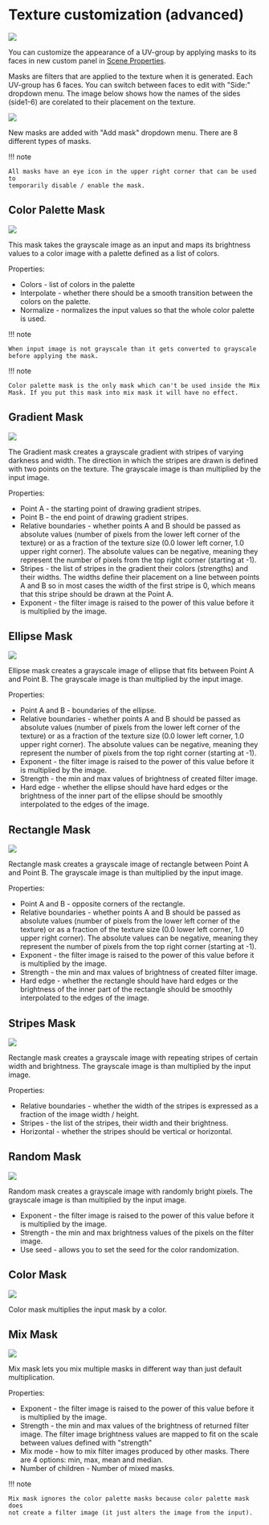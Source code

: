 # Texture customization (advanced)

![](../img/customized_uv_groups.png)

You can customize the appearance of a UV-group by applying masks to its faces
in new custom panel in [Scene Properties](../gui_changes/#scene-properties).

Masks are filters that are applied to the texture when it is generated.
Each UV-group has 6 faces. You can switch between faces to edit with
"Side:" dropdown menu. The image below shows how the names of the
sides (side1-6) are corelated to their placement on the texture.

![](../img/faces.png)

New masks are added with "Add mask" dropdown menu. There are 8 different types
of masks.


!!! note

    All masks have an eye icon in the upper right corner that can be used to
    temporarily disable / enable the mask.

## Color Palette Mask
![](../img/color_palette_mask.png)

This mask takes the grayscale image as an input and maps its brightness values
to a color image with a palette defined as a list of colors.

Properties:

- Colors - list of colors in the palette
- Interpolate - whether there should be a smooth transition between the colors
    on the palette.
- Normalize - normalizes the input values so that the whole color palette is
    used.

!!! note

    When input image is not grayscale than it gets converted to grayscale
    before applying the mask.

!!! note

    Color palette mask is the only mask which can't be used inside the Mix
    Mask. If you put this mask into mix mask it will have no effect.



## Gradient Mask
![](../img/gradient_mask.png)

The Gradient mask creates a grayscale gradient with stripes of varying darkness
and width. The direction in which the stripes are drawn is defined with two
points on the texture. The grayscale image is than multiplied by the input image.

Properties:

- Point A - the starting point of drawing gradient stripes.
- Point B - the end point of drawing gradient stripes.
- Relative boundaries - whether points A and B should be passed as absolute
    values (number of pixels from the lower left corner of the texture) or as a
    fraction of the texture size (0.0 lower left corner, 1.0 upper right corner).
    The absolute values can be negative, meaning they represent the number of
    pixels from the top right corner (starting at -1).
- Stripes - the list of stripes in the gradient their colors (strengths) and
    their widths. The widths define their placement on a line between points
    A and B so in most cases the width of the first stripe is 0, which means
    that this stripe should be drawn at the Point A.
- Exponent - the filter image is raised to the power of this value before it
    is multiplied by the image.
## Ellipse Mask
![](../img/ellipse_mask.png)

Ellipse mask creates a grayscale image of ellipse that fits between Point A and
Point B. The grayscale image is than multiplied by the input image.

Properties:

- Point A and B - boundaries of the ellipse.
- Relative boundaries - whether points A and B should be passed as absolute
    values (number of pixels from the lower left corner of the texture) or as a
    fraction of the texture size (0.0 lower left corner, 1.0 upper right corner).
    The absolute values can be negative, meaning they represent the number of
    pixels from the top right corner (starting at -1).
- Exponent - the filter image is raised to the power of this value before it
    is multiplied by the image.
- Strength - the min and max values of brightness of created filter image.
- Hard edge - whether the ellipse should have hard edges or the brightness
    of the inner part of the ellipse should be smoothly interpolated to 
    the edges of the image.



## Rectangle Mask
![](../img/rectangle_mask.png)

Rectangle mask creates a grayscale image of rectangle between Point A and
Point B. The grayscale image is than multiplied by the input image.

Properties:

- Point A and B - opposite corners of the rectangle.
- Relative boundaries - whether points A and B should be passed as absolute
    values (number of pixels from the lower left corner of the texture) or as a
    fraction of the texture size (0.0 lower left corner, 1.0 upper right corner).
    The absolute values can be negative, meaning they represent the number of
    pixels from the top right corner (starting at -1).
- Exponent - the filter image is raised to the power of this value before it
    is multiplied by the image.
- Strength - the min and max values of brightness of created filter image.
- Hard edge - whether the rectangle should have hard edges or the brightness
    of the inner part of the rectangle should be smoothly interpolated to 
    the edges of the image.




## Stripes Mask
![](../img/stripes_mask.png)

Rectangle mask creates a grayscale image with repeating stripes of certain
width and brightness. The grayscale image is than multiplied by the input
image.

Properties:

- Relative boundaries - whether the width of the stripes is expressed as a
    fraction of the image width / height.
- Stripes - the list of the stripes, their width and their brightness.
- Horizontal - whether the stripes should be vertical or horizontal.




## Random Mask
![](../img/random_mask.png)

Random mask creates a grayscale image with randomly bright pixels. The
grayscale image is than multiplied by the input image.

- Exponent - the filter image is raised to the power of this value before it
    is multiplied by the image.
- Strength - the min and max brightness values of the pixels on the filter
    image.
- Use seed - allows you to set the seed for the color randomization.



## Color Mask
![](../img/color_mask.png)

Color mask multiplies the input mask by a color.




## Mix Mask
![](../img/mix_mask.png)

Mix mask lets you mix multiple masks in different way than just default
multiplication. 

Properties:

- Exponent - the filter image is raised to the power of this value before it
    is multiplied by the image.
- Strength - the min and max values of the brightness of returned filter image.
    The filter image brightness values are mapped to fit on the scale between
    values defined with "strength"
- Mix mode - how to mix filter images produced by other masks. There are 4
    options: min, max, mean and median.
- Number of children - Number of mixed masks.

!!! note

    Mix mask ignores the color palette masks because color palette mask does
    not create a filter image (it just alters the image from the input).